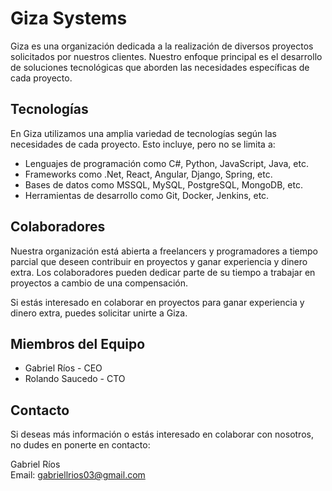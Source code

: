 <h1>
Giza Systems
</h1>


Giza es una organización dedicada a la realización de diversos proyectos solicitados por nuestros clientes. Nuestro enfoque principal es el desarrollo de soluciones tecnológicas que aborden las necesidades específicas de cada proyecto.

## Tecnologías

En Giza utilizamos una amplia variedad de tecnologías según las necesidades de cada proyecto. Esto incluye, pero no se limita a:

- Lenguajes de programación como C#, Python, JavaScript, Java, etc.
- Frameworks como .Net, React, Angular, Django, Spring, etc.
- Bases de datos como MSSQL, MySQL, PostgreSQL, MongoDB, etc.
- Herramientas de desarrollo como Git, Docker, Jenkins, etc.

## Colaboradores

Nuestra organización está abierta a freelancers y programadores a tiempo parcial que deseen contribuir en proyectos y ganar experiencia y dinero extra. Los colaboradores pueden dedicar parte de su tiempo a trabajar en proyectos a cambio de una compensación.

Si estás interesado en colaborar en proyectos para ganar experiencia y dinero extra, puedes solicitar unirte a Giza.

## Miembros del Equipo

- Gabriel Ríos - CEO
- Rolando Saucedo - CTO

## Contacto

Si deseas más información o estás interesado en colaborar con nosotros, no dudes en ponerte en contacto:

Gabriel Ríos  
Email: gabriellrios03@gmail.com

